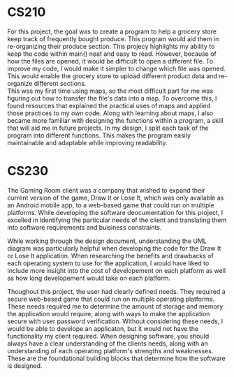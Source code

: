 # CS210

For this project, the goal was to create a program to help a grocery store keep track of frequently bought produce. This program would aid them in re-organizing their produce section.  This projecy highlights my ability to keep the code within main() neat and easy to read.  However, because of how the files are opened, it would be difficult to open a different file.  To improve my code, I would make it simpler to change which file was opened.  This would enable the grocery store to upload different product data and re-organize different sections.  
This was my first time using maps, so the most difficult part for me was figuring out how to transfer the file's data into a map.  To overcome this, I found resources that explained the practical uses of maps and applied those practices to my own code.  Along with learning about maps, I also became more familiar with designing the functions within a program, a skill that will aid me in future projects.  In my design, I split each task of the program into different functions.  This makes the program easily maintainable and adaptable while improving readability.


# CS230

The Gaming Room client was a company that wished to expand their current version of the game, Draw It or Lose It, which was only available as an Android mobile app, to a web-based game that could run on multiple platforms.  While developing the software deocumentation for this project, I excelled in identifying the particular needs of the client and translating them into software requirements and buisiness constraints.  

While working through the design document, understanding the UML diagram was particularly helpful when developing the code for the Draw It or Lose It application.  When researching the benefits and drawbacks of each operating system to use for the application, I would have liked to include more insight into the cost of developement on each platform as well as how long developement would take on each platform.

Thoughout this project, the user had clearly defined needs.  They required a secure web-based game that could run on multiple operating platforms.  These needs required me to determine the amount of storage and memory the application would require, along with ways to make the application secure with user password verification.  Without considering these needs, I would be able to develope an applicaton, but it would not have the functionality my client required.  When designing software, you should always have a clear understanding of the clients needs, along with an understanding of each operating platform's strengths and weaknesses.  These are the foundational building blocks that determine how the software is designed.  
